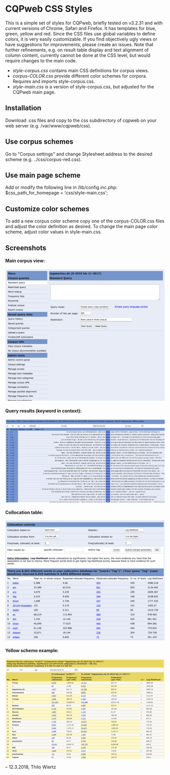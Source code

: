 # CQPweb CSS Styles
This is a simple set of styles for CQPweb, briefly tested on v3.2.31 and with current versions of Chrome, Safari and Firefox. It has templates for blue, green, yellow and red. Since the CSS files use global variables to define colors, it is very easily customizable. If you find objectively ugly views or have suggestions for improvements, please create an issues. Note that further refinements, e.g. on result table display and text alignment of column content, currently cannot be done at the CSS level, but would require changes to the main code.

- *style-corpus.css* contains main CSS definitions for corpus views. 
- *corpus-COLOR.css* provide different color schemes for corpora. Requires and imports style-corpus.css.
- *style-main.css* is a version of style-corpus.css, but adjusted for the CQPweb main page.

## Installation
Download .css files and copy to the css subdirectory of cqpweb on your web server (e.g. /var/www/cqpweb/css).

## Use corpus schemes
Go to "Corpus settings" and change Stylesheet address to the desired scheme (e.g. ../css/corpus-red.css).

## Use main page scheme
Add or modify the following line in /lib/config.inc.php:
$css_path_for_homepage = 'css/style-main.css';

## Customize color schemes 
To add a new corpus color scheme copy one of the corpus-COLOR.css files and adjust the color definition as desired.
To change the main page color scheme, adjust color values in style-main.css.

## Screenshots

#### Main corpus view:
![Corpus](/screenshots/blue_corpus.png)

#### Query results (keyword in context):
![KWIC](/screenshots/blue_kwic.png)

#### Collocation table:
![Collocations](/screenshots/blue_collocations.png)

#### Yellow scheme example:
![Collocations](/screenshots/yellow_keywords.png)

– 12.3.2018, Thilo Wiertz
